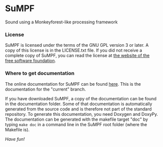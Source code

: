 # SuMPF
Sound using a Monkeyforest-like processing framework

### License
SuMPF is licensed under the terms of the GNU GPL version 3 or later. A copy of
this license is in the LICENSE.txt file. If you did not receive a complete copy
of SuMPF, you can read the license at [the website of the free software foundation](http://www.gnu.org/licenses/gpl.html).

### Where to get documentation
The online documentation for SuMPF can be found [here](http://jonassc.github.com/SuMPF/documentation/).
This is the documentation for the "current" branch.

If you have downloaded SuMPF, a copy of the documentation can be found in the
documentation folder. Some of that documentation is automatically generated from
the source code and is therefore not part of the standard repository.
To generate this documentation, you need Doxygen and DoxyPy. The documentation
can be generated with the makefile target "doc" by typing
    `make doc`
in a command line in the SuMPF root folder (where the Makefile is).

*Have fun!*

